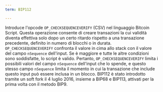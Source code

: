 ```yaml
---
term: BIP112

---
```

Introduce l'opcode `OP_CHECKSEQUENCEVERIFY` (CSV) nel linguaggio Bitcoin Script. Questa operazione consente di creare transazioni la cui validità diventa effettiva solo dopo un certo ritardo rispetto a una transazione precedente, definito in numero di blocchi o in durata. `OP_CHECKSEQUENCEVERIFY` confronta il valore in cima allo stack con il valore del campo `nSequence` dell'input. Se è maggiore e tutte le altre condizioni sono soddisfatte, lo script è valido. Pertanto, `OP_CHECKSEQUENCEVERIFY` limita i possibili valori del campo `nSequence` dell'input che lo spende, e questo stesso campo `nSequence` limita il momento in cui la transazione che include questo input può essere inclusa in un blocco. BIP112 è stato introdotto tramite un soft fork il 4 luglio 2016, insieme a BIP68 e BIP113, attivati per la prima volta con il metodo BIP9.
